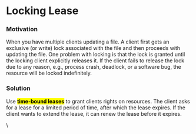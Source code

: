 # Locking Lease

### Motivation

When you have multiple clients updating a file. A client first gets an exclusive (or write) lock associated with the file and then proceeds with updating the file. One problem with locking is that the lock is granted until the locking client explicitly releases it. If the client fails to release the lock due to any reason, e.g., process crash, deadlock, or a software bug, the resource will be locked indefinitely.

### Solution

Use <mark style="background-color:yellow;">**time-bound leases**</mark> to grant clients rights on resources. The client asks for a lease for a limited period of time, after which the lease expires. If the client wants to extend the lease, it can renew the lease before it expires.

\
